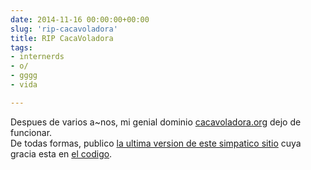 ```yaml
---
date: 2014-11-16 00:00:00+00:00  
slug: 'rip-cacavoladora'  
title: RIP CacaVoladora  
tags:  
- internerds  
- o/  
- gggg  
- vida  

---
```


Despues de varios a~nos, mi genial dominio [cacavoladora.org](http://cacavoladora.org) dejo de funcionar.  
De todas formas, publico [la ultima version de este simpatico sitio](http://lvm.github.io/cacavoladora/) cuya gracia esta en [el codigo](https://raw.githubusercontent.com/lvm/cacavoladora/gh-pages/caca.js).
